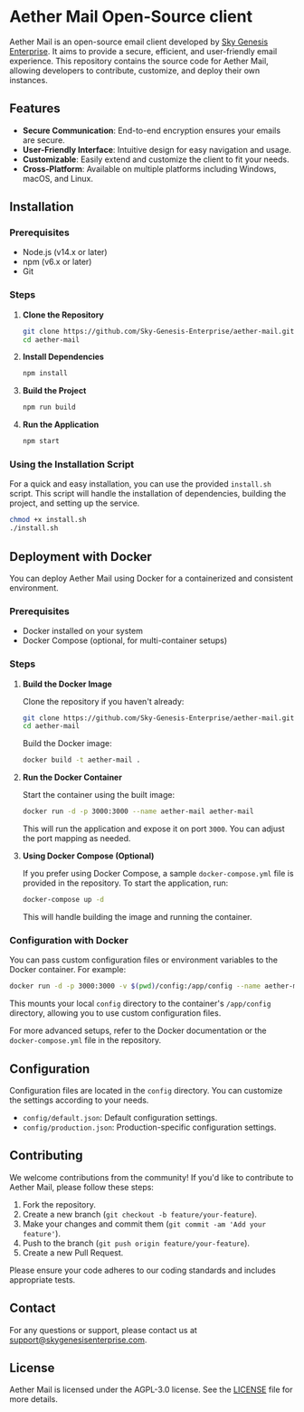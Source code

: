 # Aether Mail Open-Source client

Aether Mail is an open-source email client developed by [Sky Genesis Enterprise](https://skygenesisenterprise.com). It aims to provide a secure, efficient, and user-friendly email experience. This repository contains the source code for Aether Mail, allowing developers to contribute, customize, and deploy their own instances.

## Features

- **Secure Communication**: End-to-end encryption ensures your emails are secure.
- **User-Friendly Interface**: Intuitive design for easy navigation and usage.
- **Customizable**: Easily extend and customize the client to fit your needs.
- **Cross-Platform**: Available on multiple platforms including Windows, macOS, and Linux.

## Installation

### Prerequisites

- Node.js (v14.x or later)
- npm (v6.x or later)
- Git

### Steps

1. **Clone the Repository**

    ```bash
    git clone https://github.com/Sky-Genesis-Enterprise/aether-mail.git
    cd aether-mail
    ```

2. **Install Dependencies**

    ```bash
    npm install
    ```

3. **Build the Project**

    ```bash
    npm run build
    ```

4. **Run the Application**

    ```bash
    npm start
    ```

### Using the Installation Script

For a quick and easy installation, you can use the provided `install.sh` script. This script will handle the installation of dependencies, building the project, and setting up the service.

```bash
chmod +x install.sh
./install.sh

```

## Deployment with Docker

You can deploy Aether Mail using Docker for a containerized and consistent environment.

### Prerequisites

- Docker installed on your system
- Docker Compose (optional, for multi-container setups)

### Steps

1. **Build the Docker Image**

    Clone the repository if you haven't already:

    ```bash
    git clone https://github.com/Sky-Genesis-Enterprise/aether-mail.git
    cd aether-mail
    ```

    Build the Docker image:

    ```bash
    docker build -t aether-mail .
    ```

2. **Run the Docker Container**

    Start the container using the built image:

    ```bash
    docker run -d -p 3000:3000 --name aether-mail aether-mail
    ```

    This will run the application and expose it on port `3000`. You can adjust the port mapping as needed.

3. **Using Docker Compose (Optional)**

    If you prefer using Docker Compose, a sample `docker-compose.yml` file is provided in the repository. To start the application, run:

    ```bash
    docker-compose up -d
    ```

    This will handle building the image and running the container.

### Configuration with Docker

You can pass custom configuration files or environment variables to the Docker container. For example:

```bash
docker run -d -p 3000:3000 -v $(pwd)/config:/app/config --name aether-mail aether-mail
```

This mounts your local `config` directory to the container's `/app/config` directory, allowing you to use custom configuration files.

For more advanced setups, refer to the Docker documentation or the `docker-compose.yml` file in the repository.

## Configuration

Configuration files are located in the `config` directory. You can customize the settings according to your needs.

- `config/default.json`: Default configuration settings.
- `config/production.json`: Production-specific configuration settings.

## Contributing

We welcome contributions from the community! If you'd like to contribute to Aether Mail, please follow these steps:

1. Fork the repository.
2. Create a new branch (`git checkout -b feature/your-feature`).
3. Make your changes and commit them (`git commit -am 'Add your feature'`).
4. Push to the branch (`git push origin feature/your-feature`).
5. Create a new Pull Request.

Please ensure your code adheres to our coding standards and includes appropriate tests.

## Contact

For any questions or support, please contact us at support@skygenesisenterprise.com.

## License

Aether Mail is licensed under the AGPL-3.0 license. See the [LICENSE](LICENSE) file for more details.

